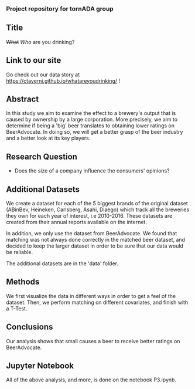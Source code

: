 ### Project repository for tornADA group

## Title

~~What~~  *Who* are you drinking?

## Link to our site

Go check out our data story at https://ctaverni.github.io/whatareyoudrinking/ !

## Abstract
In this study we aim to examine the effect to a brewery's output that is caused by ownership by a large corporation. More precisely, we aim to determine if being a 'big' beer translates to obtaining lower ratings on BeerAdvocate. In doing so, we will get a better grasp of the beer industry and a better look at its key players. 


## Research Question
* Does the size of a company influence the consumers' opinions? 

## Additional Datasets
We create a dataset for each of the 5 biggest brands of the original dataset (ABinBev, Heineken, Carlsberg, Asahi, Diaego) which track all the breweries they own for each year of interest, i.e 2010-2016. These datasets are created from their annual reports available on the internet. 

In addition, we only use the dataset from BeerAdvocate. We found that matching was not always done correctly in the matched beer dataset, and decided to keep the larger dataset in order to be sure that our data would be reliable.

The additional datasets are in the 'data' folder.

## Methods

We first visualize the data in different ways in order to get a feel of the dataset. Then, we perform matching on different covariates, and finish with a T-Test.

## Conclusions

Our analysis shows that small causes a beer to receive better ratings on BeerAdvocate.

## Jupyter Notebook

All of the above analysis, and more, is done on the notebook P3.ipynb.
